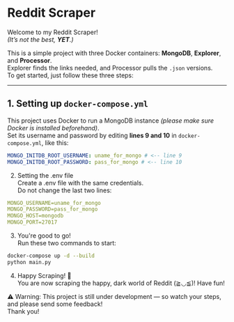 # Reddit Scraper

Welcome to my Reddit Scraper!  
_(It’s not the best, **YET**.)_

This is a simple project with three Docker containers: **MongoDB**, **Explorer**, and **Processor**.  
Explorer finds the links needed, and Processor pulls the `.json` versions.  
To get started, just follow these three steps:

---

## 1. Setting up `docker-compose.yml`

This project uses Docker to run a MongoDB instance _(please make sure Docker is installed beforehand)_.  
Set its username and password by editing **lines 9 and 10** in `docker-compose.yml`, like this:

```yaml
MONGO_INITDB_ROOT_USERNAME: uname_for_mongo # <-- line 9
MONGO_INITDB_ROOT_PASSWORD: pass_for_mongo # <-- line 10
```

2. Setting the .env file  
   Create a .env file with the same credentials.  
   Do not change the last two lines:

```yaml
MONGO_USERNAME=uname_for_mongo
MONGO_PASSWORD=pass_for_mongo
MONGO_HOST=mongodb
MONGO_PORT=27017
```

3. You're good to go!  
   Run these two commands to start:

```bash
docker-compose up -d --build
python main.py

```

4. Happy Scraping! 🎉  
   You are now scraping the happy, dark world of Reddit (≧◡≦)! Have fun!

⚠️ Warning: This project is still under development — so watch your steps, and please send some feedback!  
Thank you!
